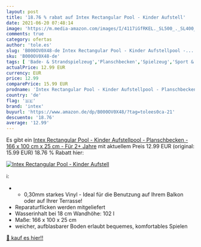 ```yaml
---
layout: post
title: '18.76 % rabat auf Intex Rectangular Pool - Kinder Aufstell'
date: 2021-06-20 07:48:14
image: 'https://m.media-amazon.com/images/I/4117iGfRKEL._SL500_._SL400_.jpg'
comments: true
category: ofertas
author: 'tole.es'
slug: 'B000OV0X48-de Intex Rectangular Pool - Kinder Aufstellpool -...'
sku: 'B000OV0X48-de'
tags: [ 'Bade- & Strandspielzeug','Planschbecken','Spielzeug','Sport & Outdoor','intex', ]
actualPrice: 12.99 EUR
currency: EUR
price: 12.99
comparePrice: 15.99 EUR
prodname: 'Intex Rectangular Pool - Kinder Aufstellpool - Planschbecken - 166 x 100 cm x 25 cm - Für 2+ Jahre'
country: 'de'
flag: '🇩🇪'
brand: 'intex'
buyurl: 'https://www.amazon.de/dp/B000OV0X48/?tag=tolees0ca-21'
descuento: '18.76'
average: '12.99'
---
```


Es gibt ein [Intex Rectangular Pool - Kinder Aufstellpool - Planschbecken - 166 x 100 cm x 25 cm - Für 2+ Jahre](https://www.amazon.de/dp/B000OV0X48/?tag=tolees0ca-21) mit aktuellem Preis 12.99 EUR (original: 15.99 EUR) 18.76 % Rabatt hier:

[![Intex Rectangular Pool - Kinder Aufstell](https://m.media-amazon.com/images/I/4117iGfRKEL._SL500_._SL400_.jpg)](https://www.amazon.de/dp/B000OV0X48/?tag=tolees0ca-21)

ℹ️:

- - 0,30mm starkes Vinyl - Ideal für die Benutzung auf Ihrem Balkon oder auf Ihrer Terrasse!
- Reparaturflicken werden mitgeliefert
- Wasserinhalt bei 18 cm Wandhöhe: 102 l
- Maße: 166 x 100 x 25 cm
- weicher, aufblasbarer Boden erlaubt bequemes, komfortables Spielen

[🛒 kauf es hier!!](https://www.amazon.de/dp/B000OV0X48/?tag=tolees0ca-21)
